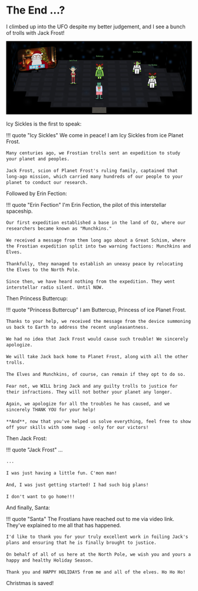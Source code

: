 # The End ...?

I climbed up into the UFO despite my better judgement, and I see a bunch of trolls with Jack Frost!

![The End](../img/start/img35.png)

Icy Sickles is the first to speak:

!!! quote "Icy Sickles"
    We come in peace! I am Icy Sickles from ice Planet Frost.

    Many centuries ago, we Frostian trolls sent an expedition to study your planet and peoples.

    Jack Frost, scion of Planet Frost's ruling family, captained that long-ago mission, which carried many hundreds of our people to your planet to conduct our research.

Followed by Erin Fection:

!!! quote "Erin Fection"
    I'm Erin Fection, the pilot of this interstellar spaceship.

    Our first expedition established a base in the land of Oz, where our researchers became known as "Munchkins."

    We received a message from them long ago about a Great Schism, where the Frostian expedition split into two warning factions: Munchkins and Elves.

    Thankfully, they managed to establish an uneasy peace by relocating the Elves to the North Pole.

    Since then, we have heard nothing from the expedition. They went interstellar radio silent. Until NOW.

Then Princess Buttercup:

!!! quote "Princess Buttercup"
    I am Buttercup, Princess of ice Planet Frost.

    Thanks to your help, we received the message from the device summoning us back to Earth to address the recent unpleasantness.

    We had no idea that Jack Frost would cause such trouble! We sincerely apologize.

    We will take Jack back home to Planet Frost, along with all the other trolls.

    The Elves and Munchkins, of course, can remain if they opt to do so.

    Fear not, we WILL bring Jack and any guilty trolls to justice for their infractions. They will not bother your planet any longer.

    Again, we apologize for all the troubles he has caused, and we sincerely THANK YOU for your help!

    **And**, now that you've helped us solve everything, feel free to show off your skills with some swag - only for our victors!

Then Jack Frost:

!!! quote "Jack Frost"
    ...

    ...

    I was just having a little fun. C'mon man!

    And, I was just getting started! I had such big plans!

    I don't want to go home!!!

And finally, Santa:

!!! quote "Santa"
    The Frostians have reached out to me via video link. They've explained to me all that has happened.

    I'd like to thank you for your truly excellent work in foiling Jack's plans and ensuring that he is finally brought to justice.

    On behalf of all of us here at the North Pole, we wish you and yours a happy and healthy Holiday Season.

    Thank you and HAPPY HOLIDAYS from me and all of the elves. Ho Ho Ho!

Christmas is saved!